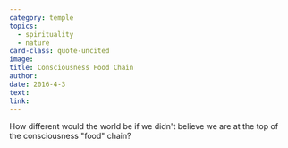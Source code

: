 ```yaml
---
category: temple
topics:
  - spirituality
  - nature
card-class: quote-uncited
image:
title: Consciousness Food Chain
author:
date: 2016-4-3
text:  
link:
---
```

How different would the world be if we didn't believe we are at the top of the consciousness "food" chain?
